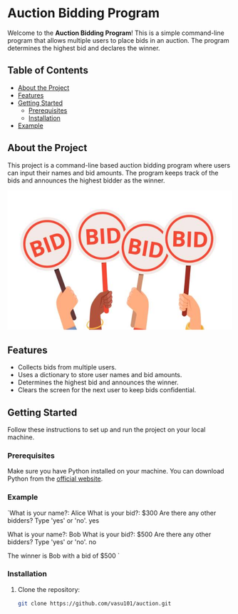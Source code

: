 # Auction Bidding Program

Welcome to the **Auction Bidding Program**! This is a simple command-line program that allows multiple users to place bids in an auction. The program determines the highest bid and declares the winner.

## Table of Contents

- [About the Project](#about-the-project)
- [Features](#features)
- [Getting Started](#getting-started)
  - [Prerequisites](#prerequisites)
  - [Installation](#installation)
- [Example](#example)



## About the Project

This project is a command-line based auction bidding program where users can input their names and bid amounts. The program keeps track of the bids and announces the highest bidder as the winner.

![Auction Bidding Program Screenshot](bids.jpg)

## Features

- Collects bids from multiple users.
- Uses a dictionary to store user names and bid amounts.
- Determines the highest bid and announces the winner.
- Clears the screen for the next user to keep bids confidential.

## Getting Started

Follow these instructions to set up and run the project on your local machine.

### Prerequisites

Make sure you have Python installed on your machine. You can download Python from the [official website](https://www.python.org/).

### Example

`What is your name?: Alice
What is your bid?: $300
Are there any other bidders? Type 'yes' or 'no'.
yes

What is your name?: Bob
What is your bid?: $500
Are there any other bidders? Type 'yes' or 'no'.
no

The winner is Bob with a bid of $500
`
### Installation

1. Clone the repository:
   ```sh
   git clone https://github.com/vasu101/auction.git
